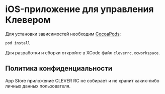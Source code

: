 # iOS-приложение для управления Клевером

Для установки зависимостей необходим [CocoaPods](https://cocoapods.org):

```bash
pod install
```

Для разработки и сборки откройте в XCode файл `cleverrc.xcworkspace`.

## Политика конфиденциальности

App Store приложение CLEVER RC не собирает и не хранит каких-либо личных данных пользователя.
